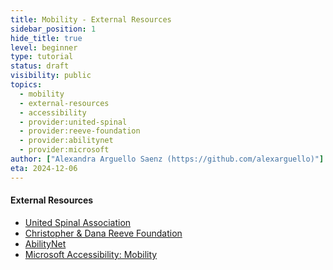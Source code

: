 ```yaml
---
title: Mobility - External Resources
sidebar_position: 1
hide_title: true
level: beginner
type: tutorial
status: draft
visibility: public
topics:
  - mobility
  - external-resources
  - accessibility
  - provider:united-spinal
  - provider:reeve-foundation
  - provider:abilitynet
  - provider:microsoft
author: ["Alexandra Arguello Saenz (https://github.com/alexarguello)"]
eta: 2024-12-06
---
```


#### External Resources
- [United Spinal Association](https://unitedspinal.org/)
- [Christopher & Dana Reeve Foundation](https://www.christopherreeve.org/)
- [AbilityNet](https://abilitynet.org.uk/)
- [Microsoft Accessibility: Mobility](https://www.microsoft.com/en-us/accessibility/)
